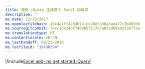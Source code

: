 ```yaml
---
title: 使用 jQuery 生成首个 Excel 加载项
description: ''
ms.date: 12/29/2017
ms.openlocfilehash: 46c4a1ff42836741ce76e5430a3ae477c3b803db
ms.sourcegitcommit: 7ecc1dc24bf7488b53117d7a83ad60e952a6f7aa
ms.translationtype: HT
ms.contentlocale: zh-CN
ms.lasthandoff: 08/23/2018
ms.locfileid: "19438394"
---
```

[!include[Excel add-ins get started jQuery](../includes/file-get-started-excel-jquery.md)]